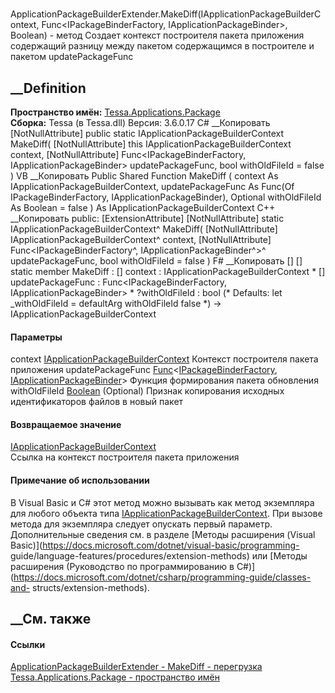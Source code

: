 #
ApplicationPackageBuilderExtender.MakeDiff(IApplicationPackageBuilderContext,
Func<IPackageBinderFactory, IApplicationPackageBinder>, Boolean) - метод
Создает контекст построителя пакета приложения содержащий разницу между
пакетом содержащимся в построителе и пакетом updatePackageFunc
##  __Definition
 **Пространство имён:**
[Tessa.Applications.Package](N_Tessa_Applications_Package.htm)  
 **Сборка:** Tessa (в Tessa.dll) Версия: 3.6.0.17
C# __Копировать
    [NotNullAttribute]
    public static IApplicationPackageBuilderContext MakeDiff(
    	[NotNullAttribute] this IApplicationPackageBuilderContext context,
    	[NotNullAttribute] Func<IPackageBinderFactory, IApplicationPackageBinder> updatePackageFunc,
    	bool withOldFileId = false
    )
VB __Копировать
    <ExtensionAttribute>
    <NotNullAttribute>
    Public Shared Function MakeDiff ( 
    	<NotNullAttribute> context As IApplicationPackageBuilderContext,
    	<NotNullAttribute> updatePackageFunc As Func(Of IPackageBinderFactory, IApplicationPackageBinder),
    	Optional withOldFileId As Boolean = false
    ) As IApplicationPackageBuilderContext
C++ __Копировать
     public:
    [ExtensionAttribute]
    [NotNullAttribute]
    static IApplicationPackageBuilderContext^ MakeDiff(
    	[NotNullAttribute] IApplicationPackageBuilderContext^ context, 
    	[NotNullAttribute] Func<IPackageBinderFactory^, IApplicationPackageBinder^>^ updatePackageFunc, 
    	bool withOldFileId = false
    )
F# __Копировать
     [<ExtensionAttribute>]
    [<NotNullAttribute>]
    static member MakeDiff : 
            [<NotNullAttribute>] context : IApplicationPackageBuilderContext * 
            [<NotNullAttribute>] updatePackageFunc : Func<IPackageBinderFactory, IApplicationPackageBinder> * 
            ?withOldFileId : bool 
    (* Defaults:
            let _withOldFileId = defaultArg withOldFileId false
    *)
    -> IApplicationPackageBuilderContext 
#### Параметры
context
[IApplicationPackageBuilderContext](T_Tessa_Applications_Package_IApplicationPackageBuilderContext.htm)
     Контекст построителя пакета приложения 
updatePackageFunc
[Func](https://learn.microsoft.com/dotnet/api/system.func-2)<[IPackageBinderFactory](T_Tessa_Applications_Package_IPackageBinderFactory.htm),
[IApplicationPackageBinder](T_Tessa_Applications_Package_IApplicationPackageBinder.htm)>
     Функция формирования пакета обновления 
withOldFileId [Boolean](https://learn.microsoft.com/dotnet/api/system.boolean)
(Optional)
    Признак копирования исходных идентификаторов файлов в новый пакет
#### Возвращаемое значение
[IApplicationPackageBuilderContext](T_Tessa_Applications_Package_IApplicationPackageBuilderContext.htm)  
Ссылка на контекст построителя пакета приложения
#### Примечание об использовании
В Visual Basic и C# этот метод можно вызывать как метод экземпляра для любого
объекта типа
[IApplicationPackageBuilderContext](T_Tessa_Applications_Package_IApplicationPackageBuilderContext.htm).
При вызове метода для экземпляра следует опускать первый параметр.
Дополнительные сведения см. в разделе [Методы расширения (Visual
Basic)](https://docs.microsoft.com/dotnet/visual-basic/programming-
guide/language-features/procedures/extension-methods) или [Методы расширения
(Руководство по программированию в
C#)](https://docs.microsoft.com/dotnet/csharp/programming-guide/classes-and-
structs/extension-methods).
##  __См. также
#### Ссылки
[ApplicationPackageBuilderExtender -
](T_Tessa_Applications_Package_ApplicationPackageBuilderExtender.htm)
[MakeDiff -
перегрузка](Overload_Tessa_Applications_Package_ApplicationPackageBuilderExtender_MakeDiff.htm)
[Tessa.Applications.Package - пространство
имён](N_Tessa_Applications_Package.htm)
